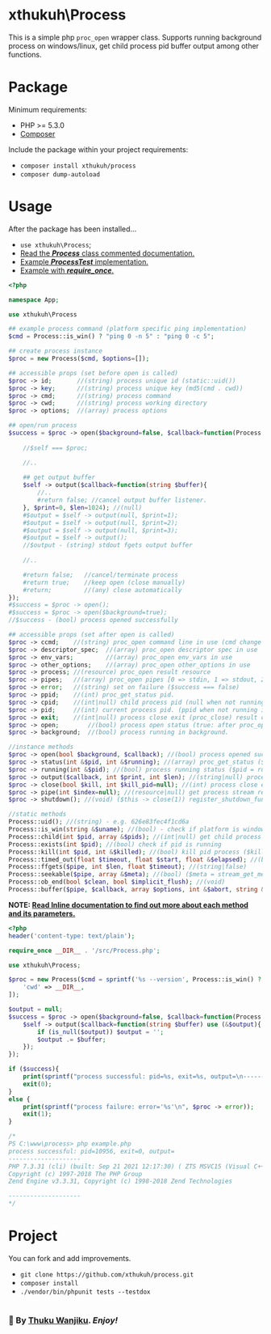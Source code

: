 # xthukuh\Process

This is a simple php ``proc_open`` wrapper class. Supports running background process on windows/linux, get child process pid buffer output among other functions.

# Package

Minimum requirements:
- PHP >= 5.3.0
- [Composer](https://getcomposer.org/download/)

Include the package within your project requirements:
- ``composer install xthukuh/process``
- ``composer dump-autoload``

# Usage

After the package has been installed...
- ``use xthukuh\Process``;
- [Read the _**Process**_ class commented documentation.](../../tree/main/src/Process.php)
- [Example _**ProcessTest**_ implementation.](../../tree/main/tests/Feature/ProcessTest.php)
- [Example with _**require_once**_.](../../tree/main/example.php)

```php
<?php

namespace App;

use xthukuh\Process

## example process command (platform specific ping implementation)
$cmd = Process::is_win() ? "ping 0 -n 5" : "ping 0 -c 5";

## create process instance
$proc = new Process($cmd, $options=[]);

## accessible props (set before open is called)
$proc -> id;       //(string) process unique id (static::uid())
$proc -> key;      //(string) process unique key (md5(cmd . cwd))
$proc -> cmd;      //(string) process command
$proc -> cwd;      //(string) process working directory
$proc -> options;  //(array) process options

## open/run process
$success = $proc -> open($background=false, $callback=function(Process $self){
	
	//$self === $proc;

	//..
	
	## get output buffer
	$self -> output($callback=function(string $buffer){
		//..
		#return false; //cancel output buffer listener. 
	}, $print=0, $len=1024); //(null)
	#$output = $self -> output(null, $print=1);
	#$output = $self -> output(null, $print=2);
	#$output = $self -> output(null, $print=3);
	#$output = $self -> output();
	//$output - (string) stdout fgets output buffer
	
	//..

	#return false;   //cancel/terminate process
	#return true;    //keep open (close manually)
	#return;         //(any) close automatically
});
#$success = $proc -> open();
#$success = $proc -> open($background=true);
//$success - (bool) process opened successfully

## accessible props (set after open is called)
$proc -> ccmd;    //(string) proc_open command line in use (cmd change when running in background)
$proc -> descriptor_spec;  //(array) proc_open descriptor spec in use
$proc -> env_vars;         //(array) proc_open env_vars in use
$proc -> other_options;    //(array) proc_open other_options in use
$proc -> process; //(resource) proc_open result resource
$proc -> pipes;   //(array) proc_open pipes [0 => stdin, 1 => stdout, 2 => stderr, ...]
$proc -> error;   //(string) set on failure ($success === false)
$proc -> ppid;    //(int) proc_get_status pid.
$proc -> cpid;    //(int|null) child process pid (null when not running in background)
$proc -> pid;     //(int) current process pid. (ppid when not running in background, cpid otherwise)
$proc -> exit;    //(int|null) process close exit (proc_close) result code
$proc -> open;        //(bool) process open status (true: after proc_open, false: after proc_close)
$proc -> background;  //(bool) process running in background.

//instance methods
$proc -> open(bool $background, $callback); //(bool) process opened successfully
$proc -> status(int &$pid, int &$running); //(array) proc_get_status ($running = (0|1))
$proc -> running(int &$pid); //(bool) process running status ($pid = running pid)
$proc -> output($callback, int $print, int $len); //(string|null) process stdout buffer
$proc -> close(bool $kill, int $kill_pid=null); //(int) process close exit (proc_close) result code
$proc -> pipe(int $index=null); //(resource|null) get process stream resource pipe (pipes[$index])
$proc -> shutdown(); //(void) ($this -> close(1)) register_shutdown_function before open callback.

//static methods
Process::uid(); //(string) - e.g. 626e83fec4f1cd6a
Process::is_win(string &$uname); //(bool) - check if platform is windows ($uname = php_uname('s'))
Process::child(int $pid, array &$pids); //(int|null) get child process pid from parent pid ($pids = child pid array)
Process::exists(int $pid); //(bool) check if pid is running
Process::kill(int $pid, int &$killed); //(bool) kill pid process ($killed = (null = failure |0 = process not found |1 = process was found))
Process::timed_out(float $timeout, float $start, float &$elapsed); //(bool)
Process::ffgets($pipe, int $len, float $timeout); //(string|false)
Process::seekable($pipe, array &$meta); //(bool) ($meta = stream_get_meta_data($pipe))
Process::ob_end(bool $clean, bool $implicit_flush); //(void)
Process::buffer($pipe, $callback, array $options, int &$abort, string &$error);
```

**NOTE: [Read Inline documentation to find out more about each method and its parameters.](../../tree/main/src/Process.php)**

```php
<?php
header('content-type: text/plain');

require_once __DIR__ . '/src/Process.php';

use xthukuh\Process;

$proc = new Process($cmd = sprintf('%s --version', Process::is_win() ? 'php' : '/usr/local/bin/php'), [
	'cwd' => __DIR__,
]);

$output = null;
$success = $proc -> open($background=false, $callback=function(Process $self) use (&$output){
	$self -> output($callback=function(string $buffer) use (&$output){
		if (is_null($output)) $output = '';
		$output .= $buffer;
	});
});

if ($success){
	print(sprintf("process successful: pid=%s, exit=%s, output=\n--------------------\n%s\n--------------------\n", $proc -> pid, $proc -> exit, $output));
	exit(0);
}
else {
	print(sprintf("process failure: error='%s'\n", $proc -> error));
	exit(1);
}

/*
PS C:\www\process> php example.php
process successful: pid=10956, exit=0, output=
--------------------
PHP 7.3.31 (cli) (built: Sep 21 2021 12:17:30) ( ZTS MSVC15 (Visual C++ 2017) x64 )
Copyright (c) 1997-2018 The PHP Group
Zend Engine v3.3.31, Copyright (c) 1998-2018 Zend Technologies

--------------------
*/
```

#

# Project

You can fork and add improvements.

- ``git clone https://github.com/xthukuh/process.git``
- ``composer install``
- ``./vendor/bin/phpunit tests --testdox``

#

### 💖 By [Thuku Wanjiku](https://github.com/xthukuh). _**Enjoy!**_
